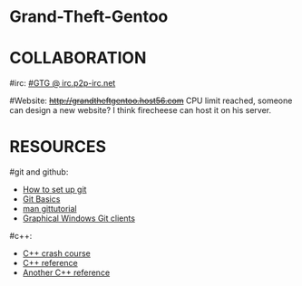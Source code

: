 Grand-Theft-Gentoo
==================

COLLABORATION
=================
#irc:
[#GTG @ irc.p2p-irc.net](http://grandtheftgentoo.host56.com/irc.html)

#Website:
~~http://grandtheftgentoo.host56.com~~ CPU limit reached, someone can design  a new website? I think firecheese can host it on his server.

RESOURCES
=========
#git and github:
* [How to set up git](https://help.github.com/articles/set-up-git#platform-all)
* [Git Basics](http://git-scm.com/book/en/Getting-Started-Git-Basics)
* [man gittutorial](https://www.kernel.org/pub/software/scm/git/docs/gittutorial.html)
* [Graphical Windows Git clients](http://www.makeuseof.com/tag/5-windows-git-clients-git-job/)

#c++:
* [C++ crash course](http://www.stanford.edu/class/cs193d/handouts/04-A-Crash-Course.pdf)
* [C++ reference](http://www.cplusplus.com/)
* [Another C++ reference](http://www.cppreference.com/)
